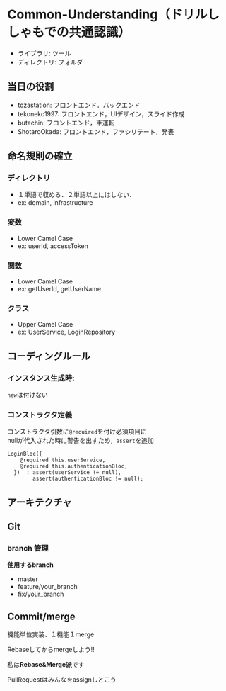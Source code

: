 # Common-Understanding（ドリルししゃもでの共通認識）
- ライブラリ: ツール 
- ディレクトリ: フォルダ 
## 当日の役割
- tozastation: フロントエンド．バックエンド
- tekoneko1997: フロントエンド，UIデザイン，スライド作成
- butachin: フロントエンド，車運転
- ShotaroOkada: フロントエンド，ファシリテート，発表
## 命名規則の確立
### ディレクトリ
- １単語で収める．２単語以上にはしない．
- ex: domain, infrastructure
### 変数
- Lower Camel Case
- ex: userId, accessToken
### 関数
- Lower Camel Case
- ex: getUserId, getUserName
### クラス
- Upper Camel Case
- ex: UserService, LoginRepository
## コーディングルール
### インスタンス生成時:
`new`は付けない
### コンストラクタ定義
コンストラクタ引数に`@required`を付け必須項目に  
nullが代入された時に警告を出すため，`assert`を追加
```
LoginBloc({
    @required this.userService,
    @required this.authenticationBloc,
  })  : assert(userService != null),
        assert(authenticationBloc != null);
```
## アーキテクチャ

## Git

### branch 管理

**使用するbranch**
- master 
- feature/your_branch
- fix/your_branch

## Commit/merge
機能単位実装、１機能１merge

Rebaseしてからmergeしよう!!

私は**Rebase&Merge派**です

PullRequestはみんなをassignしとこう



